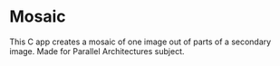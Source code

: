 # Mosaic
This C app creates a mosaic of one image out of parts of a secondary image. Made for Parallel Architectures subject.
